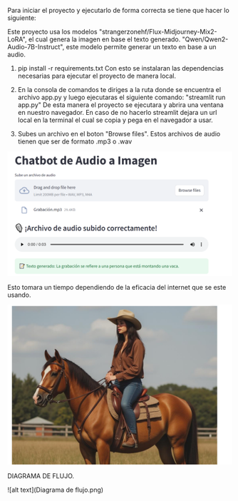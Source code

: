 Para iniciar el proyecto y ejecutarlo de forma correcta se tiene que hacer lo siguiente:

Este proyecto usa los modelos "strangerzonehf/Flux-Midjourney-Mix2-LoRA", el cual genera la imagen en base el texto generado.
"Qwen/Qwen2-Audio-7B-Instruct", este modelo permite generar un texto en base a un audio.

1)  pip install -r requirements.txt Con esto se instalaran las dependencias necesarias para ejecutar el proyecto de manera local.

2)  En la consola de comandos te diriges a la ruta donde se encuentra el archivo app.py y luego ejecutaras el siguiente comando: "streamlit run app.py" De esta manera el proyecto se ejecutara y         abrira una ventana en nuestro navegador. En caso de no hacerlo streamlit dejara un url local en la terminal el cual se copia y pega en el navegador a usar.

3)  Subes un archivo en el boton "Browse files". Estos archivos de audio tienen que ser de formato .mp3 o .wav

![alt text](image.png)

Esto tomara un tiempo dependiendo de la eficacia del internet que se este usando.

![alt text](image-1.png)

DIAGRAMA DE FLUJO. 

![alt text](Diagrama de flujo.png)

